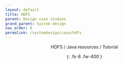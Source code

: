 ```yaml
---
layout: default
title: HDFS
parent: Design case studies
grand_parent: System design
nav_order: 6
permalink: /systemdesign/case/hdfs
---
```

<div align="center" markdown="1">
HDFS / Java resources / Tutorial

{: .fs-8 .fw-400 }
</div>